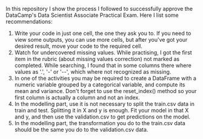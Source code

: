 In this repository I show the process I followed to successfully approve the DataCamp's Data Scientist Associate Practical Exam. 
Here I list some recommendations:
1. Write your code in just one cell, the one they ask you to. If you need to view some outputs, you can use more cells, but after you've got your desired result, move your code to the required cell.
2. Watch for undercovered missing values. While practising, I got the first item in the rubric (about missing values correction) not marked as completed. While searching, I found that in some columns there where values as '.', '-' or '--', which where not recognized as missing.
3. In one of the activities you may be required to create a DataFrame with a numeric variable grouped by a categorical variable, and compute its mean and variance. Don't forget to use the reset_index() method so your first column is actually a column and not an index.
4. In the modelling part, use it is not necessary to split the train.csv data in train and test. Splitting it in X and y is enough. Fit your model in that X and y, and then use the validation.csv to get predictions on the model.
5. In the modelling part, the transformation you do to the train.csv data should be the same you do to the validation.csv data.
